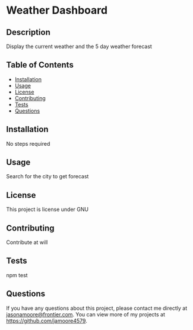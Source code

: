 # Weather Dashboard
  

  ## Description
  Display the current weather and the 5 day weather forecast

  ## Table of Contents
  * [Installation](#installation)
  * [Usage](#usage)
  * [License](#license)
  * [Contributing](#contributing)
  * [Tests](#tests)
  * [Questions](#questions)
  
  ## Installation
  No steps required

  ## Usage
  Search for the city to get forecast

  ## License
  This project is license under GNU

  ## Contributing
  Contribute at will

  ## Tests
  npm test

  ## Questions
  If you have any questions about this project, please contact me directly at jasonamoore@frontier.com. You can view more of my projects at https://github.com/jamoore4579.
  